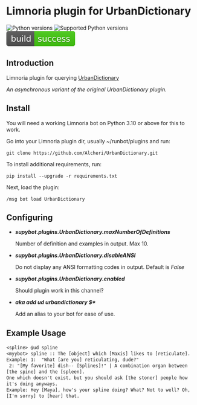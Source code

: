 # Limnoria plugin for UrbanDictionary

![Python versions](https://img.shields.io/badge/Python-version-blue) ![Supported Python versions](https://img.shields.io/badge/3.10%2C%203.11%2C%203.12%2C%203.13-blue.svg) ![Build Status](./local/status.svg)

## Introduction

Limnoria plugin for querying [UrbanDictionary](http://www.urbandictionary.com)

_An asynchronous variant of the original UrbanDictionary plugin._

## Install

You will need a working Limnoria bot on Python 3.10 or above for this to work.

Go into your Limnoria plugin dir, usually ~/runbot/plugins and run:

```plaintext
git clone https://github.com/Alcheri/UrbanDictionary.git

```

To install additional requirements, run:

```plaintext
pip install --upgrade -r requirements.txt 
```

Next, load the plugin:

```plaintext
/msg bot load UrbanDictionary
```

## Configuring

* **_supybot.plugins.UrbanDictionary.maxNumberOfDefinitions_**

    Number of definition and examples in output. Max 10.

* **_supybot.plugins.UrbanDictionary.disableANSI_**

    Do not display any ANSI formatting codes in output. Default is _False_

* **_supybot.plugins.UrbanDictionary.enabled_**

    Should plugin work in this channel?

* **_aka add ud urbandictionary $*_**

    Add an alias to your bot for ease of use.

## Example Usage

```plaintext
<spline> @ud spline
<myybot> spline :: The [object] which [Maxis] likes to [reticulate]. Example: 1:  "What [are you] reticulating, dude?"
 2: "[My favorite] dish-- [Splines]!" | A combination organ between [the spine] and the [spleen].
One which doesn't exist, but you should ask [the stoner] people how it's doing anyways.
Example: Hey [Maya], how's your spline doing? What? Not to well? Oh, [I'm sorry] to [hear] that.
```
